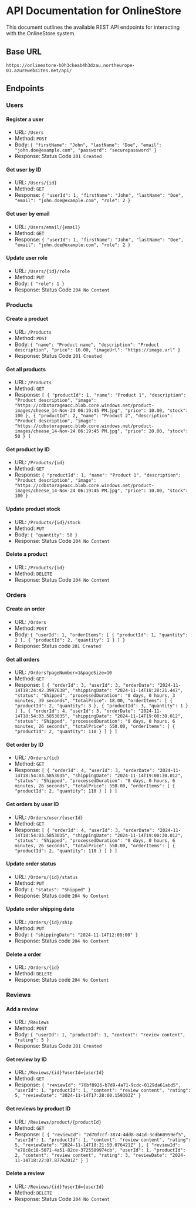 # API Documentation for OnlineStore

This document outlines the available REST API endpoints for interacting with the OnlineStore system.

## Base URL

`https://onlinestore-h0h3ckeab4h3dzau.northeurope-01.azurewebsites.net/api/`

## Endpoints

### Users

#### Register a user

- URL: `/Users`
- Method: `POST`
- Body: `{
    "firstName": "John",
    "lastName": "Doe",
    "email": "john.doe@example.com",
    "password": "securepassword"
}`
- Response: Status Code `201 Created`

#### Get user by ID

- URL: `/Users/{id}`
- Method: `GET`
- Response: `{
	"userId": 1,
	"firstName": "John",
	"lastName": "Doe",
	"email": "john.doe@example.com",
	"role": 2
}`

#### Get user by email

- URL: `/Users/email/{email}`
- Method: `GET`
- Response: `{
	"userId": 1,
	"firstName": "John",
	"lastName": "Doe",
	"email": "john.doe@example.com",
	"role": 2
}`

#### Update user role

- URL: `/Users/{id}/role`
- Method: `PUT`
- Body: `{
    "role": 1
}`
- Response: Status Code `204 No Content`

### Products

#### Create a product

- URL: `/Products`
- Method: `POST`
- Body: `{
    "name": "Product name",
    "description": "Product description",
    "price": 10.00,
    "imageUrl": "https://image.url"
}`
- Response: Status Code `201 Created`

#### Get all products

- URL: `/Products`
- Method: `GET`
- Response: `[
    {
        "productId": 1,
        "name": "Product 1",
        "description": "Product description",
        "image": "https://cdbstorageacc.blob.core.windows.net/product-images/cheese_14-Nov-24 06:19:45 PM.jpg",
        "price": 10.00,
        "stock": 100
    },
    {
        "productId": 2,
        "name": "Product 2",
        "description": "Product description",
        "image": "https://cdbstorageacc.blob.core.windows.net/product-images/cheese_14-Nov-24 06:19:45 PM.jpg",
        "price": 20.00,
        "stock": 50
    }
]`

#### Get product by ID

- URL: `/Products/{id}`
- Method: `GET`
- Response: `{
    "productId": 1,
    "name": "Product 1",
    "description": "Product description",
    "image": "https://cdbstorageacc.blob.core.windows.net/product-images/cheese_14-Nov-24 06:19:45 PM.jpg",
    "price": 10.00,
    "stock": 100
}`

#### Update product stock

- URL: `/Products/{id}/stock`
- Method: `PUT`
- Body: `{
    "quantity": 50
}`
- Response: Status Code `204 No Content`

#### Delete a product

- URL: `/Products/{id}`
- Method: `DELETE`
- Response: Status Code `204 No Content`

### Orders

#### Create an order

- URL: `/Orders`
- Method: `POST`
- Body: `{
    "userId": 1,
    "orderItems": [
        {
            "productId": 1,
            "quantity": 2
        },
        {
            "productId": 2,
            "quantity": 1
        }
    ]
}`
- Response: Status code `201 Created`

#### Get all orders

- URL: `/Orders?pageNumber=1&pageSize=10`
- Method: `GET`
- Response: `[
	{
		"orderId": 3,
		"userId": 3,
		"orderDate": "2024-11-14T18:24:42.3997638",
		"shippingDate": "2024-11-14T18:28:21.447",
		"status": "Shipped",
		"processedDuration": "0 days, 0 hours, 3 minutes, 39 seconds",
		"totalPrice": 18.00,
		"orderItems": [
			{
				"productId": 2,
				"quantity": 3
			},
			{
				"productId": 3,
				"quantity": 1
			}
		]
	},
	{
		"orderId": 4,
		"userId": 3,
		"orderDate": "2024-11-14T18:54:03.5853035",
		"shippingDate": "2024-11-14T19:00:30.012",
		"status": "Shipped",
		"processedDuration": "0 days, 0 hours, 6 minutes, 26 seconds",
		"totalPrice": 550.00,
		"orderItems": [
			{
				"productId": 2,
				"quantity": 110
			}
		]
	}
]`

#### Get order by ID

- URL: `/Orders/{id}`
- Method: `GET`
- Response: `[
    {
		"orderId": 4,
		"userId": 3,
		"orderDate": "2024-11-14T18:54:03.5853035",
		"shippingDate": "2024-11-14T19:00:30.012",
		"status": "Shipped",
		"processedDuration": "0 days, 0 hours, 6 minutes, 26 seconds",
		"totalPrice": 550.00,
		"orderItems": [
			{
				"productId": 2,
				"quantity": 110
			}
		]
	}
]`

#### Get orders by user ID

- URL: `/Orders/user/{userId}`
- Method: `GET`
- Response: `[
    {
		"orderId": 4,
		"userId": 3,
		"orderDate": "2024-11-14T18:54:03.5853035",
		"shippingDate": "2024-11-14T19:00:30.012",
		"status": "Shipped",
		"processedDuration": "0 days, 0 hours, 6 minutes, 26 seconds",
		"totalPrice": 550.00,
		"orderItems": [
			{
				"productId": 2,
				"quantity": 110
			}
		]
	}
]`

#### Update order status

- URL: `/Orders/{id}/status`
- Method: `PUT`
- Body: `{
    "status": "Shipped"
}`
- Response: Status code `204 No Content`

#### Update order shipping date

- URL: `/Orders/{id}/ship`
- Method: `PUT`
- Body: `{
  "shippingDate": "2024-11-14T12:00:00"
}`
- Response: Status code `204 No Content`

#### Delete a order

- URL: `/Orders/{id}`
- Method: `DELETE`
- Response: Status code `204 No Content`

### Reviews

#### Add a review

- URL: `/Reviews`
- Method: `POST`
- Body: `{
  "userId": 1,
  "productId": 1,
  "content": "review content",
  "rating": 5
}`
- Response: Status Code `201 Created`

#### Get review by ID

- URL: `/Reviews/{id}?userId={userId}`
- Method: `GET`
- Response: `{
  "reviewId": "76bf8926-b7d9-4a71-9cdc-0129da61abd5",
  "userId": 1,
  "productId": 1,
  "content": "review content",
  "rating": 5,
  "reviewDate": "2024-11-14T17:28:00.159303Z"
}`

#### Get reviews by product ID

- URL: `/Reviews/product/{productId}`
- Method: `GET`
- Response: `[
  {
    "reviewId": "2d70fccf-3874-4dd8-841d-3cdb60959ef5",
    "userId": 1,
    "productId": 1,
    "content": "review content",
    "rating": 5,
    "reviewDate": "2024-11-14T18:21:50.076421Z"
  },
  {
    "reviewId": "e78c8c18-5071-4a51-82ce-3725509974cb",
    "userId": 1,
    "productId": 2,
    "content": "review content",
    "rating": 3,
    "reviewDate": "2024-11-14T18:22:07.8776201Z"
  }
]`

#### Delete a review

- URL: `/Reviews/{id}?userId={userId}`
- Method: `DELETE`
- Response: Status Code `204 No Content`
